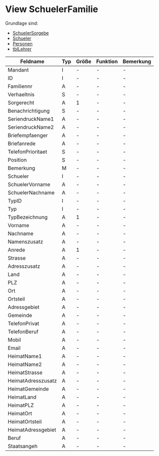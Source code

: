 # View SchuelerFamilie

Grundlage sind:

* [SchuelerSorgebe](https://doc.magellan-toolbox.stueber.de/datenstruktur/tabellen/SchuelerSorgebe/)
* [Schueler](https://doc.magellan-toolbox.stueber.de/datenstruktur/tabellen/Schueler/)
* [Personen](https://doc.magellan-toolbox.stueber.de/datenstruktur/tabellen/Personen/)
* [tblLehrer](https://doc.magellan-toolbox.stueber.de/datenstruktur/tabellen/tblLehrer/)

| Feldname           | Typ | Größe | Funktion | Bemerkung |
|--------------------|-----|-------|----------|-----------|
| Mandant            | I   | -     | -        | -         |
| ID                 | I   | -     | -        | -         |
| Familiennr         | A   | -     | -        | -         |
| Verhaeltnis        | S   | -     | -        | -         |
| Sorgerecht         | A   | 1     | -        | -         |
| Benachrichtigung   | S   | -     | -        | -         |
| SeriendruckName1   | A   | -     | -        | -         |
| SeriendruckName2   | A   | -     | -        | -         |
| Briefempfaenger    | A   | -     | -        | -         |
| Briefanrede        | A   | -     | -        | -         |
| TelefonPrioritaet  | S   | -     | -        | -         |
| Position           | S   | -     | -        | -         |
| Bemerkung          | M   | -     | -        | -         |
| Schueler           | I   | -     | -        | -         |
| SchuelerVorname    | A   | -     | -        | -         |
| SchuelerNachname   | A   | -     | -        | -         |
| TypID              | I   | -     | -        | -         |
| Typ                | I   | -     | -        | -         |
| TypBezeichnung     | A   | 1     | -        | -         |
| Vorname            | A   | -     | -        | -         |
| Nachname           | A   | -     | -        | -         |
| Namenszusatz       | A   | -     | -        | -         |
| Anrede             | A   | 1     | -        | -         |
| Strasse            | A   | -     | -        | -         |
| Adresszusatz       | A   | -     | -        | -         |
| Land               | A   | -     | -        | -         |
| PLZ                | A   | -     | -        | -         |
| Ort                | A   | -     | -        | -         |
| Ortsteil           | A   | -     | -        | -         |
| Adressgebiet       | A   | -     | -        | -         |
| Gemeinde           | A   | -     | -        | -         |
| TelefonPrivat      | A   | -     | -        | -         |
| TelefonBeruf       | A   | -     | -        | -         |
| Mobil              | A   | -     | -        | -         |
| Email              | A   | -     | -        | -         |
| HeimatName1        | A   | -     | -        | -         |
| HeimatName2        | A   | -     | -        | -         |
| HeimatStrasse      | A   | -     | -        | -         |
| HeimatAdresszusatz | A   | -     | -        | -         |
| HeimatGemeinde     | A   | -     | -        | -         |
| HeimatLand         | A   | -     | -        | -         |
| HeimatPLZ          | A   | -     | -        | -         |
| HeimatOrt          | A   | -     | -        | -         |
| HeimatOrtsteil     | A   | -     | -        | -         |
| HeimatAdressgebiet | A   | -     | -        | -         |
| Beruf              | A   | -     | -        | -         |
| Staatsangeh        | A   | -     | -        | -         |